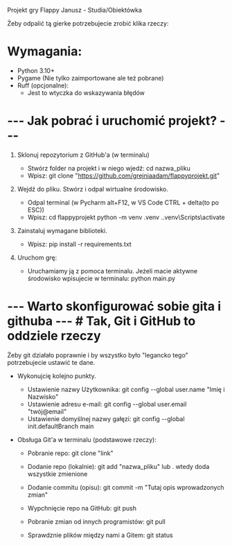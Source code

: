 Projekt gry Flappy Janusz - Studia/Obiektówka

Żeby odpalić tą gierke potrzebujecie zrobić klika rzeczy:

# Wymagania:
* Python 3.10+
* Pygame (Nie tylko zaimportowane ale też pobrane)
* Ruff (opcjonalne):
  - Jest to wtyczka do wskazywania błędów

# --- Jak pobrać i uruchomić projekt? --- #

1. Sklonuj repozytorium z GitHub'a (w terminalu)
   - Stwórz folder na projekt i w niego wjedź: cd nazwa_pliku
   - Wpisz: git clone "https://github.com/grejniaadam/flappyprojekt.git"

2. Wejdź do pliku. Stwórz  i odpal wirtualne środowisko.
   - Odpal terminal (w Pycharm alt+F12, w VS Code CTRL + delta(to po ESC))
   - Wpisz: cd flappyprojekt
            python -m venv .venv
            .\.venv\Scripts\activate

3. Zainstaluj wymagane biblioteki.
   - Wpisz: pip install -r requirements.txt

4. Uruchom grę:
   - Uruchamiamy ją z pomoca terminalu. Jeżeli macie aktywne środowisko 
     wpisujecie w terminalu: python main.py

# --- Warto skonfigurować sobie gita i githuba --- # Tak, Git i GitHub to oddziele rzeczy

Żeby git działało poprawnie i by wszystko było "legancko tego" potrzebujecie 
ustawić te dane. 

* Wykonujcię kolejno punkty.
   - Ustawienie nazwy Użytkownika: git config --global user.name "Imię i Nazwisko"
   - Ustawienie adresu e-mail: git config --global user.email "twój@email"
   - Ustawienie domyślnej nazwy gałęzi: git config --global init.defaultBranch main

* Obsługa Git'a w terminalu (podstawowe rzeczy):
   - Pobranie repo: git clone "link"

   - Dodanie repo (lokalnie): git add "nazwa_pliku" lub . wtedy doda wszystkie zmienione

   - Dodanie commitu (opisu): git commit -m "Tutaj opis wprowadzonych zmian"

   - Wypchnięcie repo na GitHub: git push

   - Pobranie zmian od innych programistów: git pull

   - Sprawdznie plików między nami a Gitem: git status



